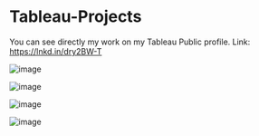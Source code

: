 # Tableau-Projects

You can see directly my work on my Tableau Public profile.
Link: https://lnkd.in/dry2BW-T


![image](https://user-images.githubusercontent.com/64730394/176129999-3d150634-8bcb-4ce4-a68a-2ba736d1b0a0.png)


![image](https://user-images.githubusercontent.com/64730394/176130840-87a94874-a7e8-495e-9a0f-a646b1ef48b0.png)


![image](https://user-images.githubusercontent.com/64730394/176131043-a6c35f93-f23a-4c36-9d05-c340d7c06924.png)


![image](https://user-images.githubusercontent.com/64730394/176131934-aa62e929-e8fc-4c60-80de-088dee46fd50.png)
